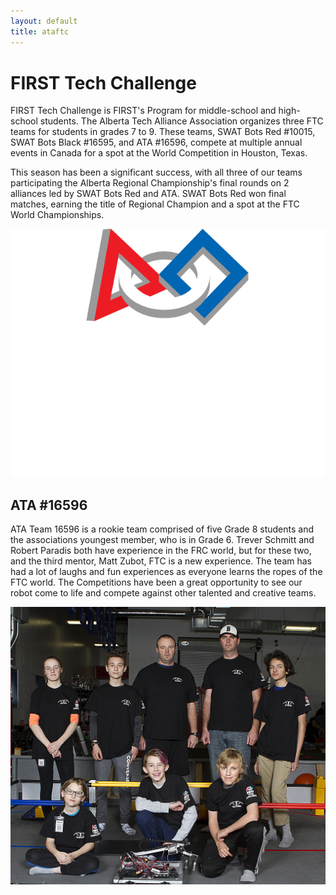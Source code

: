 ```yaml
---
layout: default
title: ataftc
---
```

<div class="container-fluid" id="firsttechchallenge">
    <div class="row">
        <div class="col-12" style="margin-top: 40px">
            <h1>FIRST Tech Challenge</h1>
        </div>
    </div>
    <div class="row">
        <div class="col-md-8">
            <p>FIRST Tech Challenge is FIRST's Program for middle-school and high-school students. The Alberta Tech Alliance Association organizes three FTC teams for students in grades 7 to 9. These teams, SWAT Bots Red #10015, SWAT Bots Black #16595, and ATA #16596, compete at multiple annual events in Canada for a spot at the World Competition in Houston, Texas.</p>
            <p>This season has been a significant success, with all three of our teams participating the Alberta Regional Championship's final rounds on 2 alliances led by SWAT Bots Red and ATA. SWAT Bots Red won final matches, earning the title of Regional Champion and a spot at the FTC World Championships.</p>
        </div>
        <div class="col-md-4" style="justify-content: center; display: flex; align-items: center;">
            <a href="https://FIRSTinspires.org"><img class="img-fluid" src="/resources/img/ftc.png"></a>
        </div>
    </div>
    <div class="row" style="margin-top: 15px">
        <div class="col-12">
            <h2>ATA #16596</h2>
        </div>
    </div>
    <div class="row">
        <div class="col-8">
            <p>ATA Team 16596 is a rookie team comprised of five Grade 8 students and the associations youngest member, who is in Grade 6. Trever Schmitt and Robert Paradis both have experience in the FRC world, but for these two, and the third mentor, Matt Zubot, FTC is a new experience. The team has had a lot of laughs and fun experiences as everyone learns the ropes of the FTC world. The Competitions have been a great opportunity to see our robot come to life and compete against other talented and creative teams.</p>
        </div>
        <div class="col-md-4" style="justify-content: center; display: flex; align-items: center;">
            <img class="img-fluid" src="/resources/img/ftcteams/ata16596.jpg">
        </div>
    </div>
</div>